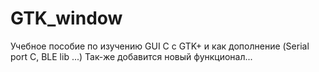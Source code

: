 # GTK_window
Учебное пособие по изучению GUI C с GTK+ и как дополнение (Serial port C, BLE lib ...)
Так-же добавится новый функционал...
